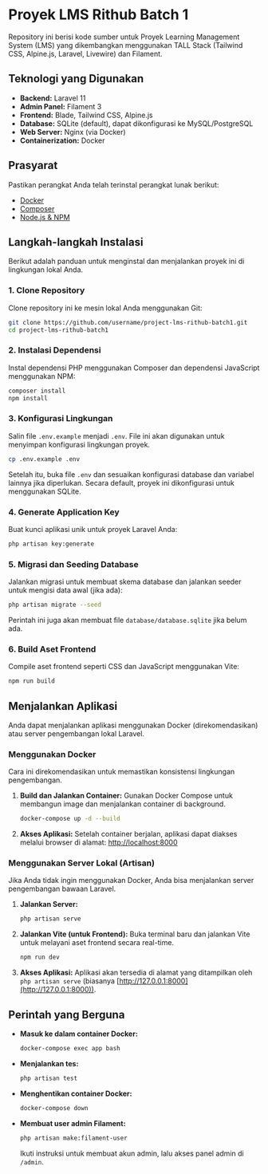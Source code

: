 # Proyek LMS Rithub Batch 1

Repository ini berisi kode sumber untuk Proyek Learning Management System (LMS) yang dikembangkan menggunakan TALL Stack (Tailwind CSS, Alpine.js, Laravel, Livewire) dan Filament.

## Teknologi yang Digunakan

-   **Backend:** Laravel 11
-   **Admin Panel:** Filament 3
-   **Frontend:** Blade, Tailwind CSS, Alpine.js
-   **Database:** SQLite (default), dapat dikonfigurasi ke MySQL/PostgreSQL
-   **Web Server:** Nginx (via Docker)
-   **Containerization:** Docker

## Prasyarat

Pastikan perangkat Anda telah terinstal perangkat lunak berikut:

-   [Docker](https://www.docker.com/products/docker-desktop/)
-   [Composer](https://getcomposer.org/download/)
-   [Node.js & NPM](https://nodejs.org/en/download/)

## Langkah-langkah Instalasi

Berikut adalah panduan untuk menginstal dan menjalankan proyek ini di lingkungan lokal Anda.

### 1. Clone Repository

Clone repository ini ke mesin lokal Anda menggunakan Git:

```bash
git clone https://github.com/username/project-lms-rithub-batch1.git
cd project-lms-rithub-batch1
```

### 2. Instalasi Dependensi

Instal dependensi PHP menggunakan Composer dan dependensi JavaScript menggunakan NPM:

```bash
composer install
npm install
```

### 3. Konfigurasi Lingkungan

Salin file `.env.example` menjadi `.env`. File ini akan digunakan untuk menyimpan konfigurasi lingkungan proyek.

```bash
cp .env.example .env
```

Setelah itu, buka file `.env` dan sesuaikan konfigurasi database dan variabel lainnya jika diperlukan. Secara default, proyek ini dikonfigurasi untuk menggunakan SQLite.

### 4. Generate Application Key

Buat kunci aplikasi unik untuk proyek Laravel Anda:

```bash
php artisan key:generate
```

### 5. Migrasi dan Seeding Database

Jalankan migrasi untuk membuat skema database dan jalankan seeder untuk mengisi data awal (jika ada):

```bash
php artisan migrate --seed
```

Perintah ini juga akan membuat file `database/database.sqlite` jika belum ada.

### 6. Build Aset Frontend

Compile aset frontend seperti CSS dan JavaScript menggunakan Vite:

```bash
npm run build
```

## Menjalankan Aplikasi

Anda dapat menjalankan aplikasi menggunakan Docker (direkomendasikan) atau server pengembangan lokal Laravel.

### Menggunakan Docker

Cara ini direkomendasikan untuk memastikan konsistensi lingkungan pengembangan.

1.  **Build dan Jalankan Container:**
    Gunakan Docker Compose untuk membangun image dan menjalankan container di background.

    ```bash
    docker-compose up -d --build
    ```

2.  **Akses Aplikasi:**
    Setelah container berjalan, aplikasi dapat diakses melalui browser di alamat:
    [http://localhost:8000](http://localhost:8000)

### Menggunakan Server Lokal (Artisan)

Jika Anda tidak ingin menggunakan Docker, Anda bisa menjalankan server pengembangan bawaan Laravel.

1.  **Jalankan Server:**

    ```bash
    php artisan serve
    ```

2.  **Jalankan Vite (untuk Frontend):**
    Buka terminal baru dan jalankan Vite untuk melayani aset frontend secara real-time.

    ```bash
    npm run dev
    ```

3.  **Akses Aplikasi:**
    Aplikasi akan tersedia di alamat yang ditampilkan oleh `php artisan serve` (biasanya [http://127.0.0.1:8000](http://127.0.0.1:8000)).

## Perintah yang Berguna

-   **Masuk ke dalam container Docker:**
    ```bash
    docker-compose exec app bash
    ```

-   **Menjalankan tes:**
    ```bash
    php artisan test
    ```

-   **Menghentikan container Docker:**
    ```bash
    docker-compose down
    ```

-   **Membuat user admin Filament:**
    ```bash
    php artisan make:filament-user
    ```
    Ikuti instruksi untuk membuat akun admin, lalu akses panel admin di `/admin`.